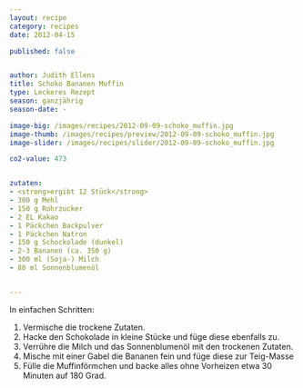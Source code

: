 ```yaml
---
layout: recipe
category: recipes
date: 2012-04-15

published: false


author: Judith Ellens
title: Schoko Bananen Muffin
type: Leckeres Rezept
season: ganzjährig
season-date: -

image-big: /images/recipes/2012-09-09-schoko_muffin.jpg
image-thumb: /images/recipes/preview/2012-09-09-schoko_muffin.jpg
image-slider: /images/recipes/slider/2012-09-09-schoko_muffin.jpg

co2-value: 473


zutaten:
- <strong>ergibt 12 Stück</strong>
- 300 g Mehl 
- 150 g Rohrzucker
- 2 EL Kakao
- 1 Päckchen Backpulver
- 1 Päckchen Natron
- 150 g Schockolade (dunkel)
- 2-3 Bananen (ca. 350 g)
- 300 ml (Soja-) Milch
- 80 ml Sonnenblumenöl


---
```


In einfachen Schritten:
1. Vermische die trockene Zutaten. 
2. Hacke den Schokolade in kleine Stücke und füge diese ebenfalls zu.
2. Verrühre die Milch und das Sonnenblumenöl mit den trockenen Zutaten.
3. Mische mit einer Gabel die Bananen fein und füge diese zur Teig-Masse
4. Fülle die Muffinförmchen und backe alles ohne Vorheizen etwa 30 Minuten auf 180 Grad. 
